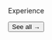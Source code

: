 <div class="home-spacer" />
<div class="home-title"> Experience </div>

<div class="experience-container">
<Experience
    title="Software Engineer"
    company="Renuo AG"
    companyUrl="https://www.renuo.ch"
    companyLogo="logo/renuo.jpeg"
    from="09-2022"
    to="now"
    detailedPage='experience/renuo'
    :icons="['aws', 'gcp', 'java', 'mysql', 'k8s', 'python', 'docker', 'nginx', 'elasticsearch', 'spring', 'redis', 'rails']"
    />

<Experience
    title="Partner & CTO"
    company="MangaYo!"
    companyUrl="https://mangayo.it"
    companyLogo="logo/mangayo.jpeg"
    detailedPage='experience/mangayo'
    from="10-2020"
    to="now"
    :icons="['aws', 'gcp', 'php', 'mariadb', 'react', 'prestashop', 'python', 'docker', 'supabase', 'centos']"
    />

<Experience
    title="Frontend Developer"
    company="Arcan"
    companyUrl="https://www.arcan.tech/"
    companyLogo="logo/arcan.jpeg"
    detailedPage='experience/arcan'
    from="10-2020"
    to="07-2022"
    :icons="['react', 'cytoscape', 'mui', 'd3', 'plotly', 'graphql']"
    />

<Experience
    title="Full Stack Developer"
    company="Dakimba"
    detailedPage='experience/dakimba'
    from="10-2019"
    to="12-2020"
    :icons="['react', 'mui', 'ubuntu', 'proxmox', 'rpi', 'c']"
    />

<Button destinationUrl="project/"> See all → </Button>

</div>